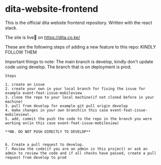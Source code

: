 # dita-website-frontend
This is the official dita website frontend repository. Written with the react stack.

The site is live🎉 on https://dita.co.ke/

These are the following steps of adding a new feature to this repo: KINDLY FOLLOW THEM

  Important things to note: 
    The main branch is develop, kindly don't update code using develop.
    The branch that is on deployment is prod.

    Steps

    1. create an issue
    2. create your own in your local branch for fixing the issue for example event-feat-issue-mobileview
    3. clone the repo to your local machine(if not cloned before in your machine)
    3. pull from develop for example git pull origin develop
    4. make changes in your own branch(in this case event-feat-issue-mobileview).
    5. add, commit the push the code to the repo in the branch you were working on(in this case event-feat-issue-mobileview)

    **NB. DO NOT PUSH DIRECTLY TO DEVELOP**

    
    6. Create a pull request to develop.
    7. Review the code(if you are an admin in this project) or ask an admin to review the code and if all checks have passed, create a pull request from develop to prod
